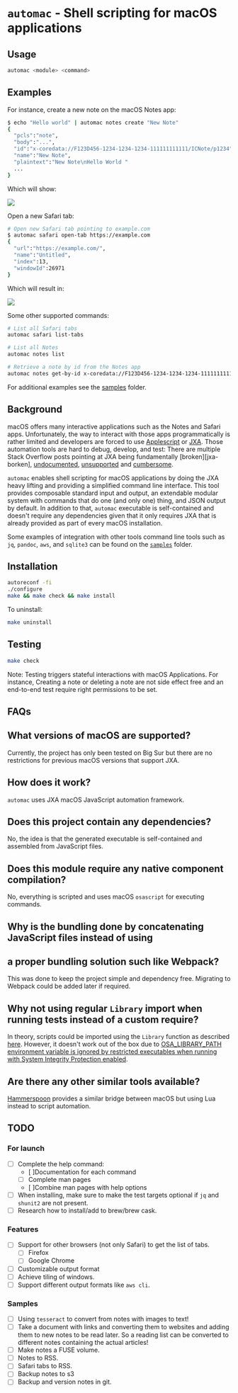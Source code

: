 # `automac` - Shell scripting for macOS applications

## Usage

```sh
automac <module> <command>
```

## Examples

For instance, create a new note on the macOS Notes app:

```sh
$ echo "Hello world" | automac notes create "New Note"
{
  "pcls":"note",
  "body":"...",
  "id":"x-coredata://F123D456-1234-1234-1234-111111111111/ICNote/p1234",
  "name":"New Note",
  "plaintext":"New Note\nHello World "
  ...
}
```

Which will show:

![](./docs/new-note-64.png)

Open a new Safari tab:

```sh
# Open new Safari tab pointing to example.com
$ automac safari open-tab https://example.com
{
  "url":"https://example.com/",
  "name":"Untitled",
  "index":13,
  "windowId":26971
}
```

Which will result in:

![](./docs/safari-tab-64.png)

Some other supported commands:

```sh
# List all Safari tabs
automac safari list-tabs

# List all Notes
automac notes list

# Retrieve a note by id from the Notes app
automac notes get-by-id x-coredata://F123D456-1234-1234-1234-111111111111/ICNote/p1234
```

For additional examples see the [samples](./samples) folder.

## Background

macOS offers many interactive applications such as the Notes and Safari apps.
Unfortunately, the way to interact with those apps programmatically is rather
limited and developers are forced to use [Applescript][applescript] or
[JXA][jxa]. Those automation tools are hard to debug, develop, and test: There
are multiple Stack Overflow posts pointing at JXA being fundamentally
[broken][jxa-borken], [undocumented][jxa-undocumented],
[unsupported][jxa-unsupported] and [cumbersome][jxa-cumbersome].

[applescript]: https://developer.apple.com/library/archive/documentation/AppleScript/Conceptual/AppleScriptLangGuide/introduction/ASLR_intro.html#//apple_ref/doc/uid/TP40000983
[jxa]: https://developer.apple.com/library/archive/releasenotes/InterapplicationCommunication/RN-JavaScriptForAutomation/Articles/Introduction.html#//apple_ref/doc/uid/TP40014508
[jxa-broken]: https://stackoverflow.com/a/48271686
[jxa-cumbersome]: https://stackoverflow.com/questions/57217151/how-to-get-multiple-properties-from-objects-in-jxa
[jxa-unsupported]: https://stackoverflow.com/questions/47940322/cant-find-jxa-documentation?rq=1#comment101622733_47940322
[jxa-undocumented]: https://stackoverflow.com/questions/62834881/overcome-the-lack-of-jxa-documentation-by-being-able-to-explore-the-variables-in

`automac` enables shell scripting for macOS applications by doing the JXA
heavy lifting and providing a simplified command line interface. This tool
provides composable standard input and output, an extendable modular system
with commands that do one (and only one) thing, and JSON output by default. In
addition to that, `automac` executable is self-contained and doesn't require
any dependencies given that it only requires JXA that is already provided as
part of every macOS installation.

Some examples of integration with other tools command line tools such as `jq`,
`pandoc`, `aws`, and `sqlite3` can be found on the [`samples`](./samples) folder.

## Installation

```sh
autoreconf -fi
./configure
make && make check && make install
```

To uninstall:

```sh
make uninstall
```

## Testing

```sh
make check
```

Note: Testing triggers stateful interactions with macOS Applications. For
instance, Creating a note or deleting a note are not side effect free and an
end-to-end test require right permissions to be set.

## FAQs

## What versions of macOS are supported?

Currently, the project has only been tested on Big Sur but there are no
restrictions for previous macOS versions that support JXA.

## How does it work?

`automac` uses JXA macOS JavaScript automation framework.

## Does this project contain any dependencies?

No, the idea is that the generated executable is self-contained and assembled
from JavaScript files.

## Does this module require any native component compilation?

No, everything is scripted and uses macOS `osascript` for executing commands.

## Why is the bundling done by concatenating JavaScript files instead of using
## a proper bundling solution such like Webpack?

This was done to keep the project simple and dependency free. Migrating to
Webpack could be added later if required.

## Why not using regular `Library` import when running tests instead of a custom require?

In theory, scripts could be imported using the `Library` function as described
[here](https://developer.apple.com/library/archive/documentation/AppleScript/Conceptual/AppleScriptLangGuide/conceptual/ASLR_script_objects.html). However, it doesn't work out of the box due to [OSA_LIBRARY_PATH environment variable is ignored by restricted executables when running with System Integrity Protection enabled](https://stackoverflow.com/questions/35389058/why-wont-osa-library-path-not-work-as-documented-for-jxa).

## Are there any other similar tools available?

[Hammerspoon](https://github.com/Hammerspoon/hammerspoon) provides a similar
bridge between macOS but using Lua instead to script automation.

## TODO

### For launch

- [ ] Complete the help command:
  - [ ]Documentation for each command
  - [ ] Complete man pages
  - [ ]Combine man pages with help options
- [ ] When installing, make sure to make the test targets optional if `jq` and
      `shunit2` are not present.
- [ ] Research how to install/add to brew/brew cask.

### Features

- [ ] Support for other browsers (not only Safari) to get the list of tabs.
  - [ ] Firefox
  - [ ] Google Chrome
- [ ] Customizable output format
- [ ] Achieve tiling of windows.
- [ ] Support different output formats like `aws cli`.

### Samples

- [ ] Using `tesseract` to convert from notes with images to text!
- [ ] Take a document with links and converting them to websites and adding
      them to new notes to be read later. So a reading list can be converted to
      different notes containing the actual articles!
- [ ] Make notes a FUSE volume.
- [ ] Notes to RSS.
- [ ] Safari tabs to RSS.
- [ ] Backup notes to s3
- [ ] Backup and version notes in git.
